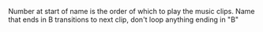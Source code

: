 Number at start of name is the order of which to play the music clips.
Name that ends in B transitions to next clip, don't loop anything ending in "B"